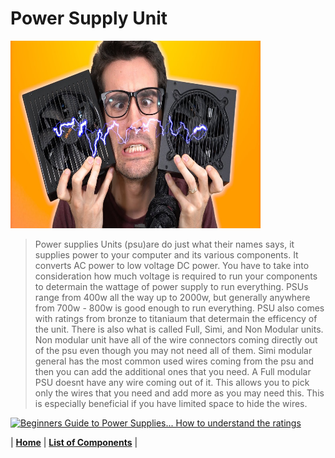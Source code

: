 # Power Supply Unit



<img src="https://github.com/Chogue7809/Computer-Architecture/blob/main/images/psu.jpg" width="400" height="300">

>Power supplies Units (psu)are do just what their names says, it supplies power to your computer and its various components. It converts AC power to low voltage DC power. You have to take into consideration how much voltage is required to run your components to determain the wattage of power supply to run everything. PSUs range from 400w all the way up to 2000w, but generally anywhere from 700w - 800w is good enough to run everything. PSU also comes with ratings from bronze to titaniaum that determain the efficency of the unit. There is also what is called Full, Simi, and Non Modular units. Non modular unit have all of the wire connectors coming directly out of the psu even though you may not need all of them. Simi modular general has the most common used wires coming from the psu and then you can add the additional ones that you need. A Full modular PSU doesnt have any wire coming out of it. This allows you to pick only the wires that you need and add more as you may need this. This is especially beneficial if you have limited space to hide the wires.



[![Beginners Guide to Power Supplies... How to understand the ratings](https://res.cloudinary.com/marcomontalbano/image/upload/v1639123878/video_to_markdown/images/youtube--bUh2EZzJZRU-c05b58ac6eb4c4700831b2b3070cd403.jpg)](https://www.youtube.com/watch?v=bUh2EZzJZRU  "Beginners Guide to Power Supplies... How to understand the ratings")

| [**Home**](README.md) | [**List of Components**](listofcomponents.md) |
